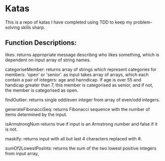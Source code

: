 # Katas
This is a repo of katas I have completed using TDD to keep my problem-solving skills sharp. 

## Function Descriptions:

likes: returns appropriate message describng who likes something, which is dependent on input array of string names. 

categoriseMember: returns array of strings which represent categories for members: 'open' or 'senior'. as input takes array of arrays, which each contain a pair of integers: age and hanndicap. If age is over 55 and handicap greater than 7, this member is categorised as senior, and if not, the member is categorised as open. 

findOutlier: returns single odd/even integer from array of even/odd integers.

generateFibonacciSeq: returns Fibonacci sequence with the number of items determined by the input. 

isArmstrongNum returns true if input is an Armstrong number and false if it is not.

maskify: returns input with all but last 4 characters replaced with #.

sumOf2LowestPosInts: returns the sum of the two lowest positive integers from input array,